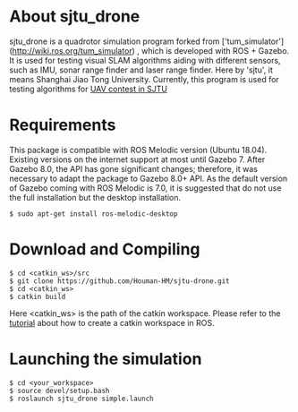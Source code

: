 # About sjtu_drone #

sjtu_drone is a quadrotor simulation program forked from ['tum_simulator'] (http://wiki.ros.org/tum_simulator) , which is developed with ROS + Gazebo. It is used for testing visual SLAM algorithms aiding with different sensors, such as IMU, sonar range finder and laser range finder. Here by 'sjtu', it means Shanghai Jiao Tong University. Currently, this program is used for testing algorithms for [UAV contest in SJTU](http://mediasoc.sjtu.edu.cn/wordpress)

# Requirements #
This package is compatible with ROS Melodic version (Ubuntu 18.04). Existing versions on the internet support at most until Gazebo 7. After Gazebo 8.0, the API has gone significant changes; therefore, it was necessary to adapt the package to Gazebo 8.0+ API. As the default version of Gazebo coming with ROS Melodic is 7.0, it is suggested that do not use the full installation but the desktop installation.
```
$ sudo apt-get install ros-melodic-desktop
```
# Download and Compiling #
```
$ cd <catkin_ws>/src
$ git clone https://github.com/Houman-HM/sjtu-drone.git
$ cd <catkin_ws>
$ catkin build
```

Here <catkin_ws> is the path of the catkin workspace. Please refer to the [tutorial](http://wiki.ros.org/ROS/Tutorials) about how to create a catkin workspace in ROS.

# Launching the simulation
```
$ cd <your_workspace>
$ source devel/setup.bash
$ roslaunch sjtu_drone simple.launch
```
